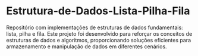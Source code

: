 # Estrutura-de-Dados-Lista-Pilha-Fila
Repositório com implementações de estruturas de dados fundamentais: lista, pilha e fila. Este projeto foi desenvolvido para reforçar os conceitos de estruturas de dados e algoritmos, proporcionando soluções eficientes para armazenamento e manipulação de dados em diferentes cenários.
